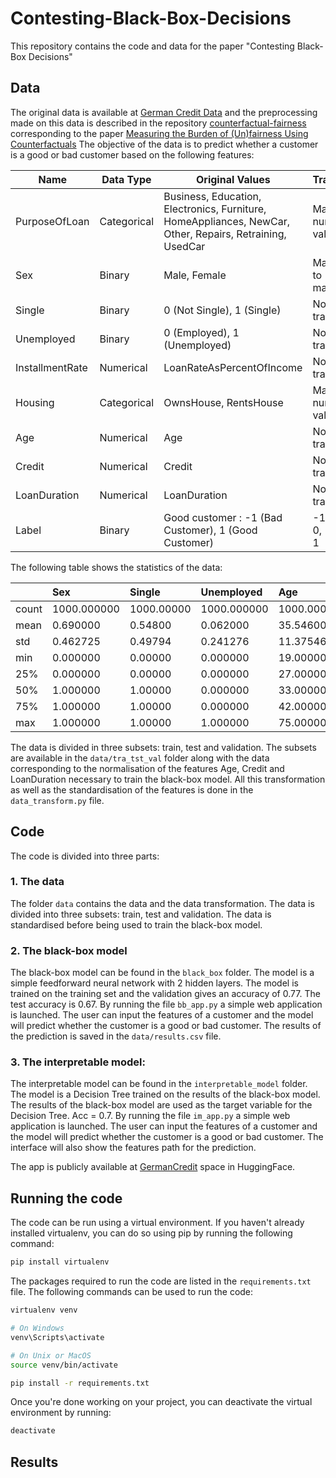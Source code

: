 # Contesting-Black-Box-Decisions

This repository contains the code and data for the paper "Contesting Black-Box Decisions"

## Data
The original data is available at [German Credit Data](https://archive.ics.uci.edu/ml/datasets/statlog+(german+credit+data)) and the preprocessing made on this data is described in the repository [counterfactual-fairness](https://github.com/alku7660/counterfactual-fairness/tree/main) corresponding to the paper [Measuring the Burden of (Un)fairness Using Counterfactuals](https://link.springer.com/chapter/10.1007/978-3-031-23618-1_27#citeas) 
The objective of the data is to predict whether a customer is a good or bad customer based on the following features:

| Name             | Data Type   | Original Values                                                                                          | Transformation                       |
|------------------|-------------|----------------------------------------------------------------------------------------------------------|--------------------------------------|
| PurposeOfLoan    | Categorical | Business, Education, Electronics, Furniture, HomeAppliances, NewCar, Other, Repairs, Retraining, UsedCar | Mapped to numerical values: 1 to 10  |
| Sex              | Binary      | Male, Female                                                                                             | Male mapped to 1, Female mapped to 2 |
| Single           | Binary      | 0 (Not Single), 1 (Single)                                                                               | No transformation                    |
| Unemployed       | Binary      | 0 (Employed), 1 (Unemployed)                                                                             | No transformation                    |
| InstallmentRate  | Numerical   | LoanRateAsPercentOfIncome                                                                                | No transformation                    |
| Housing          | Categorical | OwnsHouse, RentsHouse                                                                                    | Mapped to numerical values: 1 to 3   |
| Age              | Numerical   | Age                                                                                                      | No transformation                    |
| Credit           | Numerical   | Credit                                                                                                   | No transformation                    |
| LoanDuration     | Numerical   | LoanDuration                                                                                             | No transformation                    |
| Label            | Binary      | Good customer : -1 (Bad Customer), 1 (Good Customer)                                                     | -1 mapped to 0, 1 mapped to 1        |

The following table shows the statistics of the data:

|       | Sex         | Single     | Unemployed  | Age         | Credit       | LoanDuration | PurposeOfLoan | InstallmentRate | Housing     | Label       |
|:------|:------------|:-----------|:------------|:------------|:-------------|:-------------|:--------------|:----------------|:------------|:------------|
| count | 1000.000000 | 1000.00000 | 1000.000000 | 1000.000000 | 1000.000000  | 1000.000000  | 1000.000000   | 1000.000000     | 1000.000000 | 1000.000000 |
| mean  | 0.690000    | 0.54800    | 0.062000    | 35.546000   | 3271.258000  | 20.903000    | 4.596000      | 2.973000        | 1.395000    | 0.700000    |
| std   | 0.462725    | 0.49794    | 0.241276    | 11.375469   | 2822.736876  | 12.058814    | 2.518954      | 1.118715        | 0.674856    | 0.458487    |
| min   | 0.000000    | 0.00000    | 0.000000    | 19.000000   | 250.000000   | 4.000000     | 1.000000      | 1.000000        | 1.000000    | 0.000000    |
| 25%   | 0.000000    | 0.00000    | 0.000000    | 27.000000   | 1365.500000  | 12.000000    | 3.000000      | 2.000000        | 1.000000    | 0.000000    |
| 50%   | 1.000000    | 1.00000    | 0.000000    | 33.000000   | 2319.500000  | 18.000000    | 4.000000      | 3.000000        | 1.000000    | 1.000000    |
| 75%   | 1.000000    | 1.00000    | 0.000000    | 42.000000   | 3972.250000  | 24.000000    | 6.000000      | 4.000000        | 2.000000    | 1.000000    |
| max   | 1.000000    | 1.00000    | 1.000000    | 75.000000   | 18424.000000 | 72.000000    | 10.000000     | 4.000000        | 3.000000    | 1.000000    |

The data is divided in three subsets: train, test and validation. The subsets are available in the `data/tra_tst_val` folder along with the data corresponding to the normalisation of the features Age, Credit and LoanDuration necessary to train the black-box model. All this transformation as well as the standardisation of the features is done in the `data_transform.py` file.

## Code
The code is divided into three parts:

### 1. The data 

The folder `data` contains the data and the data transformation. The data is divided into three subsets: train, test and validation. The data is standardised before being used to train the black-box model.

### 2. The black-box model

The black-box model can be found in the `black_box` folder. The model is a simple feedforward neural network with 2 hidden layers. The model is trained on the training set and the validation gives an accuracy of 0.77. The test accuracy is 0.67.
By running the file `bb_app.py` a simple web application is launched. The user can input the features of a customer and the model will predict whether the customer is a good or bad customer. The results of the prediction is saved in the `data/results.csv` file.

### 3. The interpretable model:

The interpretable model can be found in the `interpretable_model` folder. The model is a Decision Tree trained on the results of the black-box model. The results of the black-box model are used as the target variable for the Decision Tree. Acc = 0.7.
By running the file `im_app.py` a simple web application is launched. The user can input the features of a customer and the model will predict whether the customer is a good or bad customer. The interface will also show the features path for the prediction.

The app is publicly available at [GermanCredit](https://huggingface.co/spaces/juliettm/GermanCredit) space in HuggingFace.

## Running the code

The code can be run using a virtual environment. If you haven't already installed virtualenv, you can do so using pip by running the following command:

``` bash
pip install virtualenv
```

The packages required to run the code are listed in the `requirements.txt` file. The following commands can be used to run the code:

``` bash
virtualenv venv

# On Windows
venv\Scripts\activate

# On Unix or MacOS
source venv/bin/activate

pip install -r requirements.txt
```

Once you're done working on your project, you can deactivate the virtual environment by running:

``` bash
deactivate
```

## Results